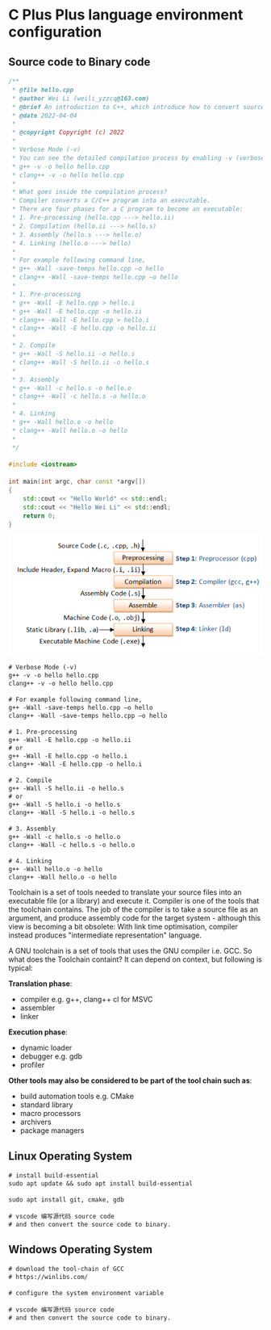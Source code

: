 # C Plus Plus language environment configuration

## Source code to Binary code

```cpp
/**
 * @file hello.cpp
 * @author Wei Li (weili_yzzcq@163.com)
 * @brief An introduction to C++, which introduce how to convert source code to binary.
 * @date 2022-04-04
 * 
 * @copyright Copyright (c) 2022
 * 
 * Verbose Mode (-v)
 * You can see the detailed compilation process by enabling -v (verbose) option. For example,
 * g++ -v -o hello hello.cpp
 * clang++ -v -o hello hello.cpp
 * 
 * What goes inside the compilation process?
 * Compiler converts a C/C++ program into an executable. 
 * There are four phases for a C program to become an executable: 
 * 1. Pre-processing (hello.cpp ---> hello.ii)
 * 2. Compilation (hello.ii ---> hello.s)
 * 3. Assembly (hello.s ---> hello.o)
 * 4. Linking (hello.o ---> hello)
 * 
 * For example following command line,
 * g++ -Wall -save-temps hello.cpp –o hello
 * clang++ -Wall -save-temps hello.cpp –o hello
 * 
 * 1. Pre-processing
 * g++ -Wall -E hello.cpp > hello.i
 * g++ -Wall -E hello.cpp -o hello.ii
 * clang++ -Wall -E hello.cpp > hello.i
 * clang++ -Wall -E hello.cpp -o hello.ii
 * 
 * 2. Compile
 * g++ -Wall -S hello.ii -o hello.s
 * clang++ -Wall -S hello.ii -o hello.s
 * 
 * 3. Assembly
 * g++ -Wall -c hello.s -o hello.o
 * clang++ -Wall -c hello.s -o hello.o
 * 
 * 4. Linking
 * g++ -Wall hello.o -o hello
 * clang++ -Wall hello.o -o hello
 * 
 */

#include <iostream>

int main(int argc, char const *argv[])
{
    std::cout << "Hello World" << std::endl;
    std::cout << "Hello Wei Li" << std::endl;
    return 0;
}
```

![image](./../images/GCC_CompilationProcess.png)

```shell
# Verbose Mode (-v)
g++ -v -o hello hello.cpp
clang++ -v -o hello hello.cpp

# For example following command line,
g++ -Wall -save-temps hello.cpp –o hello
clang++ -Wall -save-temps hello.cpp –o hello

# 1. Pre-processing
g++ -Wall -E hello.cpp -o hello.ii
# or
g++ -Wall -E hello.cpp -o hello.i
clang++ -Wall -E hello.cpp -o hello.i

# 2. Compile
g++ -Wall -S hello.ii -o hello.s
# or 
g++ -Wall -S hello.i -o hello.s
clang++ -Wall -S hello.i -o hello.s
 
# 3. Assembly
g++ -Wall -c hello.s -o hello.o
clang++ -Wall -c hello.s -o hello.o

# 4. Linking
g++ -Wall hello.o -o hello
clang++ -Wall hello.o -o hello
```


Toolchain is a set of tools needed to translate your source files into an executable file (or a library) and execute it.
Compiler is one of the tools that the toolchain contains. The job of the compiler is to take a source file as an argument, and produce assembly code for the target system - although this view is becoming a bit obsolete: With link time optimisation, compiler instead produces "intermediate representation" language.

A GNU toolchain is a set of tools that uses the GNU compiler i.e. GCC.
So what does the Toolchain containt?
It can depend on context, but following is typical:

**Translation phase**:
- compiler e.g. g++, clang++ cl for MSVC
- assembler
- linker

**Execution phase**:
- dynamic loader
- debugger e.g. gdb
- profiler

**Other tools may also be considered to be part of the tool chain such as**:
- build automation tools e.g. CMake
- standard library
- macro processors
- archivers
- package managers


## Linux Operating System

```shell
# install build-essential
sudo apt update && sudo apt install build-essential

sudo apt install git, cmake, gdb

# vscode 编写源代码 source code
# and then convert the source code to binary.
```

## Windows Operating System

```shell
# download the tool-chain of GCC
# https://winlibs.com/

# configure the system environment variable

# vscode 编写源代码 source code
# and then convert the source code to binary.
```
